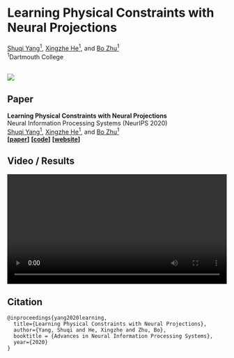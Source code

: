 
# Learning Physical Constraints with Neural Projections

[Shuqi Yang<sup>1</sup>](https://y-sq.github.io/), [Xingzhe He<sup>1</sup>](https://xingzhehe.github.io/), and [Bo Zhu<sup>1</sup>](https://www.cs.dartmouth.edu/~bozhu/)  
<sup>1</sup>Dartmouth College

<br>

<img src="img/overview.png"/>

## Paper 
**Learning Physical Constraints with Neural Projections**  
Neural Information Processing Systems (NeurIPS 2020)  
[Shuqi Yang<sup>1</sup>](https://y-sq.github.io/), [Xingzhe He<sup>1</sup>](https://xingzhehe.github.io/), and [Bo Zhu<sup>1</sup>](https://www.cs.dartmouth.edu/~bozhu/)  
**[[paper](https://arxiv.org/abs/2006.12745)]** **[[code](https://github.com/dartmouth-phys-ai/neural_proj)]**  **[[website](https://dartmouth-phys-ai.github.io/projects/neuralProj/)]**  


## Video / Results
<video src="https://www.cs.dartmouth.edu/~bozhu/videos/neural_projection.mp4" controls="controls" width="100%">Video: https://www.cs.dartmouth.edu/~bozhu/videos/neural_projection.mp4</video>


## Citation
```
@inproceedings{yang2020learning,
  title={Learning Physical Constraints with Neural Projections},
  author={Yang, Shuqi and He, Xingzhe and Zhu, Bo},
  booktitle = {Advances in Neural Information Processing Systems},
  year={2020}
}
```
